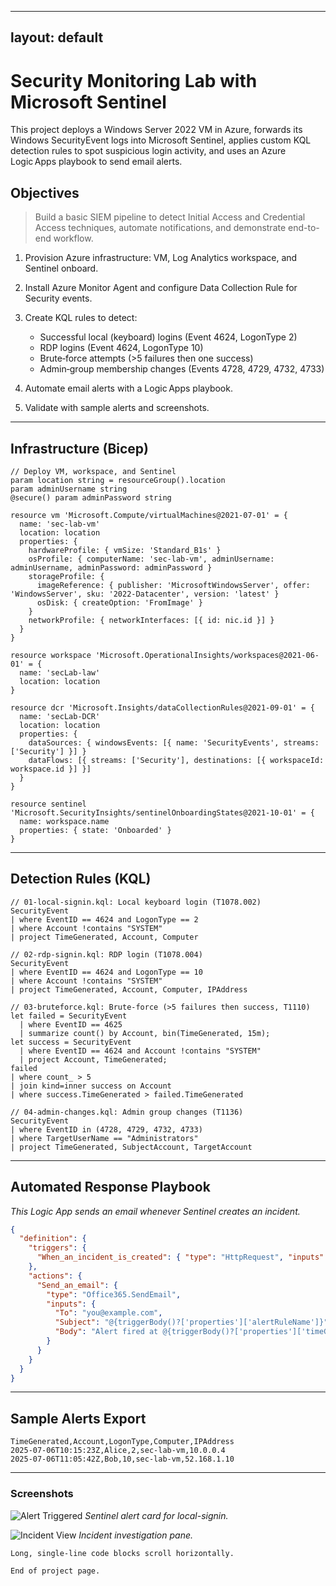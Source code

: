 <!-- index.html -->

---

## layout: default

# Security Monitoring Lab with Microsoft Sentinel

This project deploys a Windows Server 2022 VM in Azure, forwards its Windows SecurityEvent logs into Microsoft Sentinel, applies custom KQL detection rules to spot suspicious login activity, and uses an Azure Logic Apps playbook to send email alerts.

## Objectives

> Build a basic SIEM pipeline to detect Initial Access and Credential Access techniques, automate notifications, and demonstrate end-to-end workflow.

1. Provision Azure infrastructure: VM, Log Analytics workspace, and Sentinel onboard.
2. Install Azure Monitor Agent and configure Data Collection Rule for Security events.
3. Create KQL rules to detect:

   * Successful local (keyboard) logins (Event 4624, LogonType 2)
   * RDP logins (Event 4624, LogonType 10)
   * Brute‑force attempts (>5 failures then one success)
   * Admin‑group membership changes (Events 4728, 4729, 4732, 4733)
4. Automate email alerts with a Logic Apps playbook.
5. Validate with sample alerts and screenshots.

---

## Infrastructure (Bicep)

```bicep
// Deploy VM, workspace, and Sentinel
param location string = resourceGroup().location
param adminUsername string
@secure() param adminPassword string

resource vm 'Microsoft.Compute/virtualMachines@2021-07-01' = {
  name: 'sec-lab-vm'
  location: location
  properties: {
    hardwareProfile: { vmSize: 'Standard_B1s' }
    osProfile: { computerName: 'sec-lab-vm', adminUsername: adminUsername, adminPassword: adminPassword }
    storageProfile: {
      imageReference: { publisher: 'MicrosoftWindowsServer', offer: 'WindowsServer', sku: '2022-Datacenter', version: 'latest' }
      osDisk: { createOption: 'FromImage' }
    }
    networkProfile: { networkInterfaces: [{ id: nic.id }] }
  }
}

resource workspace 'Microsoft.OperationalInsights/workspaces@2021-06-01' = {
  name: 'secLab-law'
  location: location
}

resource dcr 'Microsoft.Insights/dataCollectionRules@2021-09-01' = {
  name: 'secLab-DCR'
  location: location
  properties: {
    dataSources: { windowsEvents: [{ name: 'SecurityEvents', streams: ['Security'] }] }
    dataFlows: [{ streams: ['Security'], destinations: [{ workspaceId: workspace.id }] }]
  }
}

resource sentinel 'Microsoft.SecurityInsights/sentinelOnboardingStates@2021-10-01' = {
  name: workspace.name
  properties: { state: 'Onboarded' }
}
```

---

## Detection Rules (KQL)

```kql
// 01-local-signin.kql: Local keyboard login (T1078.002)
SecurityEvent
| where EventID == 4624 and LogonType == 2
| where Account !contains "SYSTEM"
| project TimeGenerated, Account, Computer
```

```kql
// 02-rdp-signin.kql: RDP login (T1078.004)
SecurityEvent
| where EventID == 4624 and LogonType == 10
| where Account !contains "SYSTEM"
| project TimeGenerated, Account, Computer, IPAddress
```

```kql
// 03-bruteforce.kql: Brute‑force (>5 failures then success, T1110)
let failed = SecurityEvent
  | where EventID == 4625
  | summarize count() by Account, bin(TimeGenerated, 15m);
let success = SecurityEvent
  | where EventID == 4624 and Account !contains "SYSTEM"
  | project Account, TimeGenerated;
failed
| where count_ > 5
| join kind=inner success on Account
| where success.TimeGenerated > failed.TimeGenerated
```

```kql
// 04-admin-changes.kql: Admin group changes (T1136)
SecurityEvent
| where EventID in (4728, 4729, 4732, 4733)
| where TargetUserName == "Administrators"
| project TimeGenerated, SubjectAccount, TargetAccount
```

---

## Automated Response Playbook

*This Logic App sends an email whenever Sentinel creates an incident.*

```json
{
  "definition": {
    "triggers": {
      "When_an_incident_is_created": { "type": "HttpRequest", "inputs": {} }
    },
    "actions": {
      "Send_an_email": {
        "type": "Office365.SendEmail",
        "inputs": {
          "To": "you@example.com",
          "Subject": "@{triggerBody()?['properties']['alertRuleName']}",
          "Body": "Alert fired at @{triggerBody()?['properties']['timeGenerated']}"
        }
      }
    }
  }
}
```

---

## Sample Alerts Export

```csv
TimeGenerated,Account,LogonType,Computer,IPAddress
2025-07-06T10:15:23Z,Alice,2,sec-lab-vm,10.0.0.4
2025-07-06T11:05:42Z,Bob,10,sec-lab-vm,52.168.1.10
```

---

### Screenshots

![Alert Triggered](screenshots/alert_triggered.png)
*Sentinel alert card for local-signin.*

![Incident View](screenshots/incident_view.png)
*Incident investigation pane.*

```
Long, single-line code blocks scroll horizontally.
```

```
End of project page.
```
